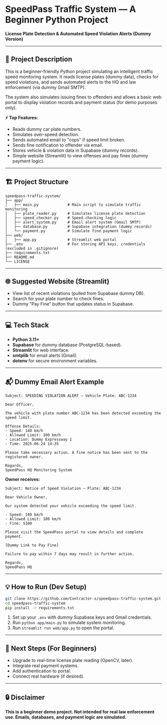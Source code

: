#  SpeedPass Traffic System — A Beginner Python Project

**License Plate Detection & Automated Speed Violation Alerts (Dummy Version)**

---

## 📝 Project Description

This is a beginner-friendly Python project simulating an intelligent traffic speed monitoring system. It reads license plates (dummy data), checks for speed violations, and sends automated alerts to the HQ and law enforcement (via dummy Gmail SMTP).

The system also simulates issuing fines to offenders and allows a basic web portal to display violation records and payment status (for demo purposes only).

**⚡ Top Features:**

* Reads dummy car plate numbers.
* Simulates over-speed detection.
* Sends automated email to "cops" if speed limit broken.
* Sends fine notification to offender via email.
* Stores vehicle & violation data in Supabase (dummy records).
* Simple website (Streamlit) to view offenses and pay fines (dummy payment logic).

---

## 🏗️ Project Structure

```
speedpass-traffic-system/
├── app/
│   ├── main.py             # Main script to simulate traffic monitoring
│   ├── plate_reader.py     # Simulates license plate detection
│   ├── speed_checker.py    # Speed checking logic
│   ├── alert_system.py     # Email alert system (Gmail SMTP)
│   ├── database.py         # Supabase integration (dummy records)
│   └── payment.py          # Simulate fine payment logic
├── web/
│   ├── app.py              # Streamlit web portal
├── .env                    # For storing API keys, credentials (excluded in .gitignore)
├── requirements.txt
├── README.md
└── LICENSE
```

---

## 🌐 Suggested Website (Streamlit)

* View list of recent violations (pulled from Supabase dummy DB).
* Search for your plate number to check fines.
* Dummy "Pay Fine" button that updates status in Supabase.

---

## 💻 Tech Stack

* **Python 3.11+**
* **Supabase** for dummy database (PostgreSQL-based).
* **Streamlit** for web interface.
* **smtplib** for email alerts (Gmail).
* **dotenv** for secure environment variables.

---

## 📬 Dummy Email Alert Example

```
Subject: SPEEDING VIOLATION ALERT — Vehicle Plate: ABC-1234

Dear Officer,

The vehicle with plate number ABC-1234 has been detected exceeding the speed limit.

Offense Details:
- Speed: 140 km/h
- Allowed Limit: 100 km/h
- Location: Dummy Expressway 1
- Time: 2025-06-24 14:35

Please take necessary action. A fine notice has been sent to the registered owner.

Regards,  
SpeedPass HQ Monitoring System
```

**Owner receives:**

```
Subject: Notice of Speed Violation — Plate: ABC-1234

Dear Vehicle Owner,

Our system detected your vehicle exceeding the speed limit.

- Speed: 140 km/h
- Allowed Limit: 100 km/h
- Fine: $100

Please visit the SpeedPass portal to view details and complete payment.

[Dummy Link to Pay Fine]

Failure to pay within 7 days may result in further action.

Regards,  
SpeedPass HQ
```

---

## 💡 How to Run (Dev Setup)

```bash
git clone https://github.com/Contractor-x/speedpass-traffic-system.git
cd speedpass-traffic-system
pip install -r requirements.txt
```

1. Set up your `.env` with dummy Supabase keys and Gmail credentials.
2. Run `python app/main.py` to simulate system monitoring.
3. Run `streamlit run web/app.py` to open the portal.

---

## 🎯 Next Steps (For Beginners)

* Upgrade to real-time license plate reading (OpenCV, later).
* Integrate real payment systems.
* Add authentication to portal.
* Connect real hardware (if desired).

---

## 🔒 Disclaimer

**This is a beginner demo project. Not intended for real law enforcement use. Emails, databases, and payment logic are simulated.**



